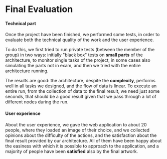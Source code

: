 # Final Evaluation





#### Technical part



Once the project have been finished, we performed some tests, in order to evaluate both the technical quality of the work and the user experience. 



To do this, we first tried to run private tests (between the member of the group) in two ways: initially "black box" tests on **small parts** of the architecture, to monitor single tasks of the project, in some cases also simulating the parts not in exam, and then we tried with the entire architecture running. 



The results are good: the architecture, despite the **complexity**, performs well in all tasks we designed, and the flow of data is linear. To execute an entire run, from the collection of data to the final result, we need just some seconds, that should be a good result given that we pass through a lot of different nodes during the run.



#### User experience





About the user experience, we gave the web application to about 20 people, where they loaded an image of their choice, and we collected opinions about the difficulty of the actions, and the satisfaction about the final result provided by our architecture. All of them have been happy about the easiness with which it is possible to approach to the application, and a majority of people have been **satisfied** also by the final artwork. 